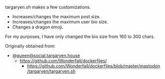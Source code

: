 targaryen.sh makes a few customizations.
* Increases/changes the maximum post size.
* Increases/changes the maximum user bio size.
* Changes a dragon emoji.

For my purposes, I have only changed the bio size from 160 to 300 chars.

Originally obtained from: 
* @queen@social.targaryen.house
    * https://github.com/Wonderfall/dockerfiles/
        * https://github.com/Wonderfall/dockerfiles/blob/master/mastodon/targaryen/targaryen.sh
